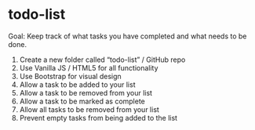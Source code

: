 # todo-list

Goal: Keep track of what tasks you have completed and what needs to be done.
1. Create a new folder called “todo-list” / GitHub repo
1. Use Vanilla JS / HTML5 for all functionality
1. Use Bootstrap for visual design
1. Allow a task to be added to your list
1. Allow a task to be removed from your list
1. Allow a task to be marked as complete
1. Allow all tasks to be removed from your list
1. Prevent empty tasks from being added to the list
